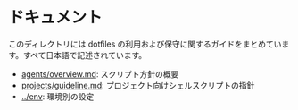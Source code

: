 # ドキュメント

このディレクトリには dotfiles の利用および保守に関するガイドをまとめています。すべて日本語で記述されています。

- [agents/overview.md](agents/overview.md): スクリプト方針の概要
- [projects/guideline.md](projects/guideline.md): プロジェクト向けシェルスクリプトの指針
- [../env](../env): 環境別の設定

